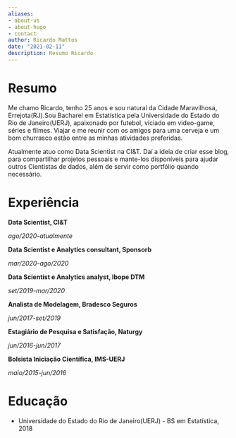 ```yaml
---
aliases:
- about-us
- about-hugo
- contact
author: Ricardo Mattos
date: "2021-02-11"
description: Resumo Ricardo
---
```


# Resumo

Me chamo Ricardo, tenho 25 anos e sou natural da Cidade Maravilhosa, Errejota(RJ).Sou Bacharel em Estatística pela Universidade do Estado do Rio de Janeiro(UERJ), apaixonado por futebol, viciado em video-game, séries e filmes. Viajar e me reunir com os amigos para uma cerveja e um bom churrasco estão entre as minhas atividades preferidas.

Atualmente atuo como Data Scientist na CI&T. Daí a ideia de criar esse blog, para compartilhar projetos pessoais e mante-los disponíveis para ajudar outros Cientistas de dados, além de servir como portfólio quando necessário.

# Experiência

**Data Scientist, CI&T** 

*ago/2020-atualmente*

**Data Scientist e Analytics consultant, Sponsorb**

*mar/2020-ago/2020*

**Data Scientist e Analytics analyst, Ibope DTM**

*set/2019-mar/2020*

**Analista de Modelagem, Bradesco Seguros**

*jun/2017-set/2019*

**Estagiário de Pesquisa e Satisfação, Naturgy**

*jun/2016-jun/2017*

**Bolsista Iniciação Científica, IMS-UERJ**

*maio/2015-jun/2016*

# Educação

  * Universidade do Estado do Rio de Janeiro(UERJ) - BS em Estatística, 2018 

